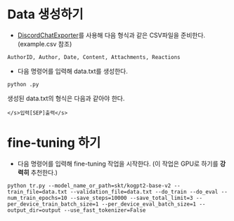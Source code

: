 # Data 생성하기
* [DiscordChatExporter](https://github.com/Tyrrrz/DiscordChatExporter)를 사용해 다음 형식과 같은 CSV파일을 준비한다. (example.csv 참조)
```
AuthorID, Author, Date, Content, Attachments, Reactions
```
* 다음 명령어를 입력해 data.txt를 생성한다.
```
python .py
```

생성된 data.txt의 형식은 다음과 같아야 한다.
```
</s>입력[SEP]출력</s>
```

# fine-tuning 하기
* 다음 명령어를 입력해 fine-tuning 작업을 시작한다. (이 작업은 GPU로 하기를 <b>강력히</b> 추천한다.)
```
python tr.py --model_name_or_path=skt/kogpt2-base-v2 --train_file=data.txt --validation_file=data.txt --do_train --do_eval --num_train_epochs=10 --save_steps=10000 --save_total_limit=3 --per_device_train_batch_size=1 --per_device_eval_batch_size=1 --output_dir=output --use_fast_tokenizer=False
```
